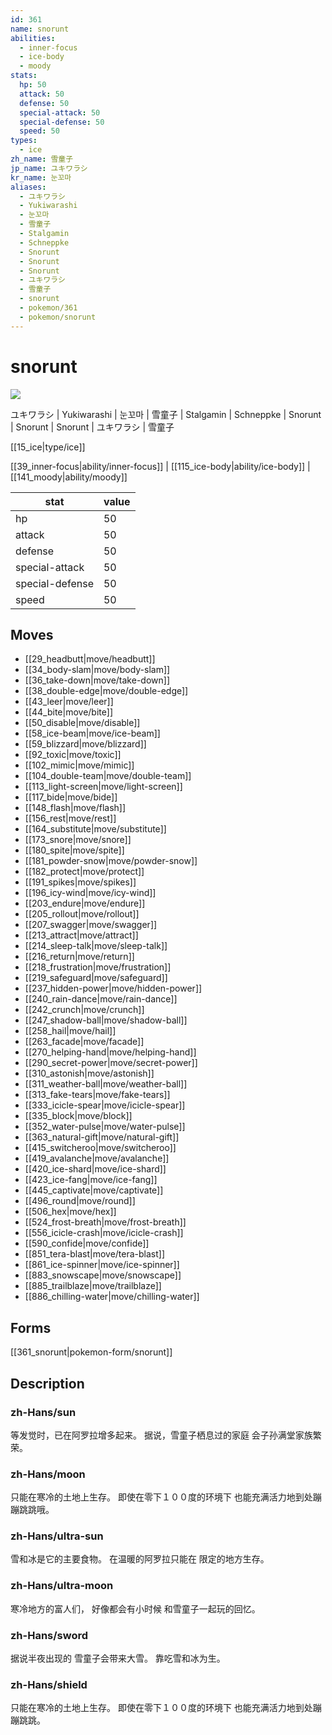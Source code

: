 ```yaml
---
id: 361
name: snorunt
abilities:
  - inner-focus
  - ice-body
  - moody
stats:
  hp: 50
  attack: 50
  defense: 50
  special-attack: 50
  special-defense: 50
  speed: 50
types:
  - ice
zh_name: 雪童子
jp_name: ユキワラシ
kr_name: 눈꼬마
aliases:
  - ユキワラシ
  - Yukiwarashi
  - 눈꼬마
  - 雪童子
  - Stalgamin
  - Schneppke
  - Snorunt
  - Snorunt
  - Snorunt
  - ユキワラシ
  - 雪童子
  - snorunt
  - pokemon/361
  - pokemon/snorunt
---
```

# snorunt

![](https://raw.githubusercontent.com/PokeAPI/sprites/master/sprites/pokemon/361.png)

ユキワラシ | Yukiwarashi | 눈꼬마 | 雪童子 | Stalgamin | Schneppke | Snorunt | Snorunt | Snorunt | ユキワラシ | 雪童子

[[15_ice|type/ice]]

[[39_inner-focus|ability/inner-focus]] | [[115_ice-body|ability/ice-body]] | [[141_moody|ability/moody]]

|stat|value|
|---|---|
|hp|50|
|attack|50|
|defense|50|
|special-attack|50|
|special-defense|50|
|speed|50|


## Moves

- [[29_headbutt|move/headbutt]]
- [[34_body-slam|move/body-slam]]
- [[36_take-down|move/take-down]]
- [[38_double-edge|move/double-edge]]
- [[43_leer|move/leer]]
- [[44_bite|move/bite]]
- [[50_disable|move/disable]]
- [[58_ice-beam|move/ice-beam]]
- [[59_blizzard|move/blizzard]]
- [[92_toxic|move/toxic]]
- [[102_mimic|move/mimic]]
- [[104_double-team|move/double-team]]
- [[113_light-screen|move/light-screen]]
- [[117_bide|move/bide]]
- [[148_flash|move/flash]]
- [[156_rest|move/rest]]
- [[164_substitute|move/substitute]]
- [[173_snore|move/snore]]
- [[180_spite|move/spite]]
- [[181_powder-snow|move/powder-snow]]
- [[182_protect|move/protect]]
- [[191_spikes|move/spikes]]
- [[196_icy-wind|move/icy-wind]]
- [[203_endure|move/endure]]
- [[205_rollout|move/rollout]]
- [[207_swagger|move/swagger]]
- [[213_attract|move/attract]]
- [[214_sleep-talk|move/sleep-talk]]
- [[216_return|move/return]]
- [[218_frustration|move/frustration]]
- [[219_safeguard|move/safeguard]]
- [[237_hidden-power|move/hidden-power]]
- [[240_rain-dance|move/rain-dance]]
- [[242_crunch|move/crunch]]
- [[247_shadow-ball|move/shadow-ball]]
- [[258_hail|move/hail]]
- [[263_facade|move/facade]]
- [[270_helping-hand|move/helping-hand]]
- [[290_secret-power|move/secret-power]]
- [[310_astonish|move/astonish]]
- [[311_weather-ball|move/weather-ball]]
- [[313_fake-tears|move/fake-tears]]
- [[333_icicle-spear|move/icicle-spear]]
- [[335_block|move/block]]
- [[352_water-pulse|move/water-pulse]]
- [[363_natural-gift|move/natural-gift]]
- [[415_switcheroo|move/switcheroo]]
- [[419_avalanche|move/avalanche]]
- [[420_ice-shard|move/ice-shard]]
- [[423_ice-fang|move/ice-fang]]
- [[445_captivate|move/captivate]]
- [[496_round|move/round]]
- [[506_hex|move/hex]]
- [[524_frost-breath|move/frost-breath]]
- [[556_icicle-crash|move/icicle-crash]]
- [[590_confide|move/confide]]
- [[851_tera-blast|move/tera-blast]]
- [[861_ice-spinner|move/ice-spinner]]
- [[883_snowscape|move/snowscape]]
- [[885_trailblaze|move/trailblaze]]
- [[886_chilling-water|move/chilling-water]]

## Forms



[[361_snorunt|pokemon-form/snorunt]]

## Description

### zh-Hans/sun

等发觉时，已在阿罗拉增多起来。
据说，雪童子栖息过的家庭
会子孙满堂家族繁荣。

### zh-Hans/moon

只能在寒冷的土地上生存。
即使在零下１００度的环境下
也能充满活力地到处蹦蹦跳跳哦。

### zh-Hans/ultra-sun

雪和冰是它的主要食物。
在温暖的阿罗拉只能在
限定的地方生存。

### zh-Hans/ultra-moon

寒冷地方的富人们，
好像都会有小时候
和雪童子一起玩的回忆。

### zh-Hans/sword

据说半夜出现的
雪童子会带来大雪。
靠吃雪和冰为生。

### zh-Hans/shield

只能在寒冷的土地上生存。
即使在零下１００度的环境下
也能充满活力地到处蹦蹦跳跳。

